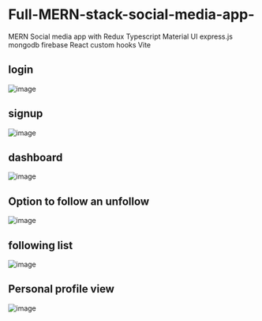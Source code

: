 # Full-MERN-stack-social-media-app-
MERN Social media app with Redux Typescript Material UI express.js mongodb firebase 
React custom hooks Vite

## login
![image](https://user-images.githubusercontent.com/100947769/207953991-d331d177-bc91-4ced-addc-95805cab70ae.png)


## signup
![image](https://user-images.githubusercontent.com/100947769/207954076-8df3438f-2b6e-404d-ac2e-a949d93b8924.png)

## dashboard
![image](https://user-images.githubusercontent.com/100947769/207954250-92e24276-5305-4977-82fb-59279c67ef3a.png)

## Option to follow an unfollow 
![image](https://user-images.githubusercontent.com/100947769/207954524-2687e888-366c-4472-a089-232337872c77.png)

## following list
![image](https://user-images.githubusercontent.com/100947769/207954587-592af28e-acfd-4193-840e-6c13ffb825d5.png)

## Personal profile view
![image](https://user-images.githubusercontent.com/100947769/207954800-81324d0c-5fe4-4431-83fd-4aecfd54166d.png)
